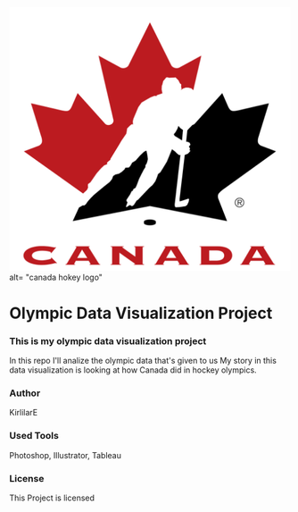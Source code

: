 <img src="images/Hockey_Canada.png"> alt= "canada hokey logo"
# Olympic Data Visualization Project

### This is my olympic data visualization project

In this repo I'll analize the olympic data that's given to us
My story in this data visualization is looking at how Canada did in hockey olympics. 

### Author
KirlilarE

### Used Tools
Photoshop, Illustrator, Tableau

### License
This Project is licensed

